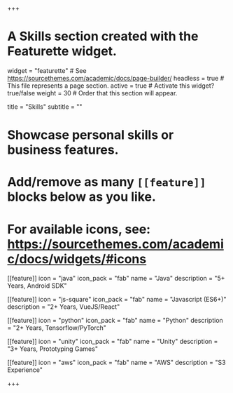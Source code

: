+++
# A Skills section created with the Featurette widget.
widget = "featurette"  # See https://sourcethemes.com/academic/docs/page-builder/
headless = true  # This file represents a page section.
active = true  # Activate this widget? true/false
weight = 30  # Order that this section will appear.

title = "Skills"
subtitle = ""

# Showcase personal skills or business features.
# 
# Add/remove as many `[[feature]]` blocks below as you like.
# 
# For available icons, see: https://sourcethemes.com/academic/docs/widgets/#icons

[[feature]]
  icon = "java"
  icon_pack = "fab"
  name = "Java"
  description = "5+ Years, Android SDK"

[[feature]]
  icon = "js-square"
  icon_pack = "fab"
  name = "Javascript (ES6+)"
  description = "2+ Years, VueJS/React"

[[feature]]
  icon = "python"
  icon_pack = "fab"
  name = "Python"
  description = "2+ Years, Tensorflow/PyTorch"

[[feature]]
  icon = "unity"
  icon_pack = "fab"
  name = "Unity"
  description = "3+ Years, Prototyping Games"

[[feature]]
  icon = "aws"
  icon_pack = "fab"
  name = "AWS"
  description = "S3 Experience"

+++
